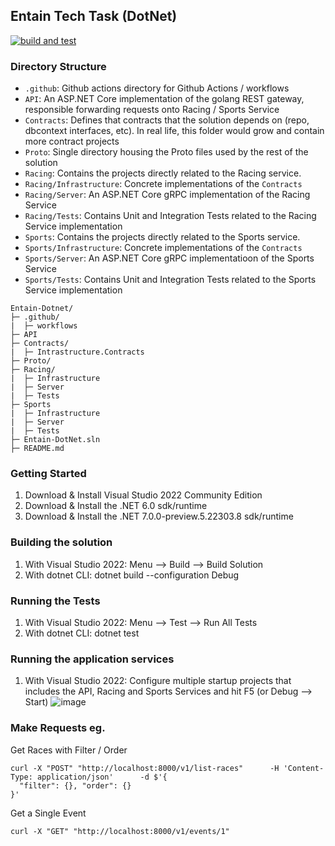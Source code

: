 ## Entain Tech Task (DotNet)

[![build and test](https://github.com/lachis/Entain-DotNet/actions/workflows/build-and-test.yml/badge.svg?branch=master&event=push)](https://github.com/lachis/Entain-DotNet/actions/workflows/build-and-test.yml) 


### Directory Structure

- `.github`: Github actions directory for Github Actions / workflows 
- `API`: An ASP.NET Core implementation of the golang REST gateway, responsible forwarding requests onto Racing / Sports Service
- `Contracts`:  Defines that contracts that the solution depends on (repo, dbcontext interfaces, etc). In real life, this folder would grow and contain more contract projects
- `Proto`: Single directory housing the Proto files used by the rest of the solution
- `Racing`: Contains the projects directly related to the Racing service.
- `Racing/Infrastructure`: Concrete implementations of the `Contracts`
- `Racing/Server`: An ASP.NET Core gRPC implementation of the Racing Service
- `Racing/Tests`: Contains Unit and Integration Tests related to the Racing Service implementation
- `Sports`:  Contains the projects directly related to the Sports service. 
- `Sports/Infrastructure`: Concrete implementations of the `Contracts`
- `Sports/Server`: An ASP.NET Core gRPC implementatioon of the Sports Service
- `Sports/Tests`: Contains Unit and Integration Tests related to the Sports Service implementation

```
Entain-Dotnet/
├─ .github/
|  ├─ workflows
├─ API
├─ Contracts/
|  ├─ Intrastructure.Contracts
├─ Proto/
├─ Racing/
|  ├─ Infrastructure
|  ├─ Server
|  ├─ Tests
├─ Sports
|  ├─ Infrastructure
|  ├─ Server
|  ├─ Tests
├─ Entain-DotNet.sln
├─ README.md
```

### Getting Started 
1. Download & Install Visual Studio 2022 Community Edition
2. Download & Install the .NET 6.0 sdk/runtime 
3. Download & Install the .NET 7.0.0-preview.5.22303.8 sdk/runtime

### Building the solution
1. With Visual Studio 2022: Menu --> Build --> Build Solution
2. With dotnet CLI: dotnet build --configuration Debug

### Running the Tests
1. With Visual  Studio 2022: Menu --> Test --> Run All Tests
2. With dotnet CLI: dotnet test 

### Running the application services
1. With Visual Studio 2022: Configure multiple startup projects that includes the API, Racing and Sports Services and hit F5 (or Debug --> Start)
![image](https://user-images.githubusercontent.com/5248669/175417673-480afdc2-16c3-497b-8d2d-11d3fe806235.png)

### Make Requests eg.
Get Races with Filter / Order
```
curl -X "POST" "http://localhost:8000/v1/list-races"      -H 'Content-Type: application/json'      -d $'{
  "filter": {}, "order": {}
}'
```
Get a Single Event
```
curl -X "GET" "http://localhost:8000/v1/events/1"     
```
